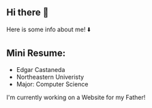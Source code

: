 ## Hi there 👋
Here is some info about me! ⬇️
<!-- **Ga8ilan/Ga8ilan** is a ✨ _special_ ✨ repository because its `README.md` (this file) appears on your GitHub profile. -->

## Mini Resume:
- Edgar Castaneda
- Northeastern Univeristy
- Major: Computer Science

I'm currently working on a 
Website for my Father!

